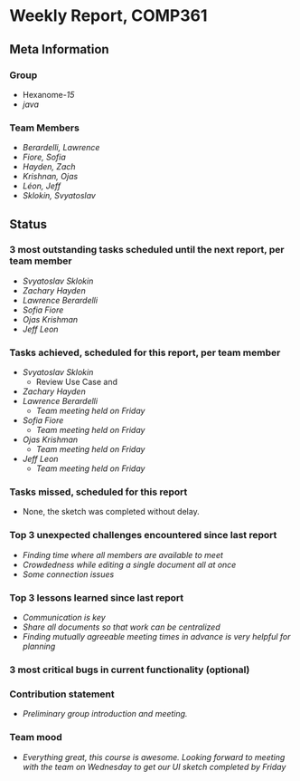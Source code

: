 # Weekly Report, COMP361

## Meta Information

### Group

 * Hexanome-*15*
 * *java*

### Team Members

 * *Berardelli, Lawrence*
 * *Fiore, Sofia*
 * *Hayden, Zach*
 * *Krishnan, Ojas*
 * *Léon, Jeff*
 * *Sklokin, Svyatoslav*

## Status

### 3 most outstanding tasks scheduled until the next report, per team member

 * *Svyatoslav Sklokin*
 * *Zachary Hayden*
 * *Lawrence Berardelli*
 * *Sofia Fiore*
 * *Ojas Krishman*
 * *Jeff Leon*

### Tasks achieved, scheduled for this report, per team member

 * *Svyatoslav Sklokin*
   * Review Use Case and 
 * *Zachary Hayden*
 * *Lawrence Berardelli*
   * *Team meeting held on Friday*
 * *Sofia Fiore*
   * *Team meeting held on Friday*
 * *Ojas Krishman*
   * *Team meeting held on Friday*
 * *Jeff Leon*
   * *Team meeting held on Friday*

### Tasks missed, scheduled for this report
 * None, the sketch was completed without delay.


### Top 3 unexpected challenges encountered since last report
 * *Finding time where all members are available to meet*
 * *Crowdedness while editing a single document all at once*
 * *Some connection issues*


### Top 3 lessons learned since last report
 * *Communication is key*
 * *Share all documents so that work can be centralized*
 * *Finding mutually agreeable meeting times in advance is very helpful for planning*


### 3 most critical bugs in current functionality (optional)



### Contribution statement

 * *Preliminary group introduction and meeting.*

### Team mood

 * *Everything great, this course is awesome. Looking forward to meeting with the team on Wednesday to get our UI sketch completed by Friday*

